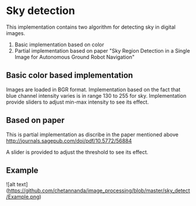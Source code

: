 # Sky detection

This implementation contains two algorithm for detecting sky in digital images.

1. Basic implementation based on color
2. Partial implementation based on paper "Sky Region Detection in a Single Image for Autonomous Ground Robot Navigation"

## Basic color based implementation
Images are loaded in BGR format.
Implementation based on the fact that blue channel intensity varies is in range 130 to 255 for sky.
Implementation provide sliders to adjust min-max intensity to see its effect.

## Based on paper
This is partial implementation as discribe in the paper mentioned above
http://journals.sagepub.com/doi/pdf/10.5772/56884

A slider is provided to adjust the threshold to see its effect.

## Example
![alt text] (https://github.com/chetannanda/image_processing/blob/master/sky_detect/Example.png)
